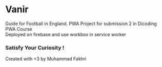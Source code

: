 # Vanir
Guide for Football in England. PWA Project for submission 2 in Dicoding PWA Course  
Deployed on firebase and use workbox in service worker

### Satisfy Your Curiosity !

Created with <3 by Muhammad Fakhri